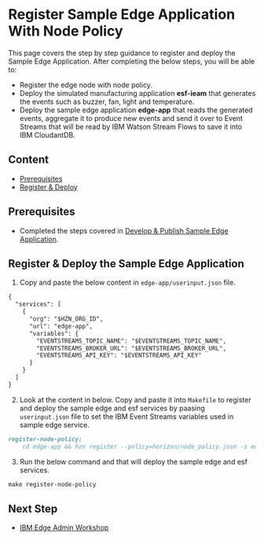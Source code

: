 # Register Sample Edge Application With Node Policy

This page covers the step by step guidance to register and deploy the Sample Edge Application. After completing the below steps, you will be able to:
- Register the edge node with node policy.
- Deploy the simulated manufacturing application **esf-ieam** that generates the events such as buzzer, fan, light and temperature.
- Deploy the sample edge application **edge-app** that reads the generated events, aggregate it to produce new events and send it over to Event
Streams that will be read by IBM Watson Stream Flows to save it into IBM CloudantDB.

## Content

- [Prerequisites](#prerequisites)
- [Register & Deploy](#register--deploy)

## Prerequisites

- Completed the steps covered in [Develop & Publish Sample Edge Application](sample-edge-app-publish.md).

## Register & Deploy the Sample Edge Application

1) Copy and paste the below content in `edge-app/userinput.json` file.

```markdown
{
  "services": [
    {
      "org": "$HZN_ORG_ID",
      "url": "edge-app",
      "variables": {
        "EVENTSTREAMS_TOPIC_NAME": "$EVENTSTREAMS_TOPIC_NAME",
        "EVENTSTREAMS_BROKER_URL": "$EVENTSTREAMS_BROKER_URL",
        "EVENTSTREAMS_API_KEY": "$EVENTSTREAMS_API_KEY"
      }
    }
  ]
}
```

2) Look at the content in below. Copy and paste it into `Makefile` to register and deploy the sample edge and esf services by paasing `userinput.json`
file to set the IBM Event Streams variables used in sample edge service.

```markdown
register-node-policy:
	cd edge-app && hzn register --policy=horizon/node_policy.json -s edge-app --serviceorg $HZN_ORG_ID -f userinput.json
```

3) Run the below command and that will deploy the sample edge and esf services.
   
```markdown
make register-node-policy
```

## Next Step
- [IBM Edge Admin Workshop](edge-workshop-admin.md)